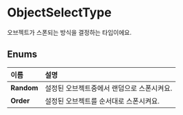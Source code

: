 # ObjectSelectType

오브젝트가 스폰되는 방식을 결정하는 타입이에요.   


## **Enums**

| **이름** | **설명** |
| :--- | :--- |
| **Random** | 설정된 오브젝트중에서 랜덤으로 스폰시켜요. |
| **Order** | 설정된 오브젝트를 순서대로 스폰시켜요. |

